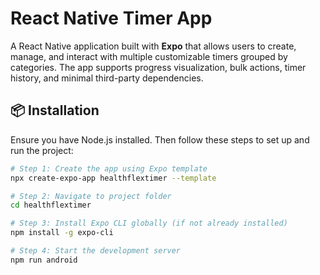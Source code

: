 # React Native Timer App

A React Native application built with **Expo** that allows users to create, manage, and interact with multiple customizable timers grouped by categories. The app supports progress visualization, bulk actions, timer history, and minimal third-party dependencies.

## 📦 Installation

Ensure you have Node.js installed. Then follow these steps to set up and run the project:

```bash
# Step 1: Create the app using Expo template
npx create-expo-app healthflextimer --template

# Step 2: Navigate to project folder
cd healthflextimer

# Step 3: Install Expo CLI globally (if not already installed)
npm install -g expo-cli

# Step 4: Start the development server
npm run android
